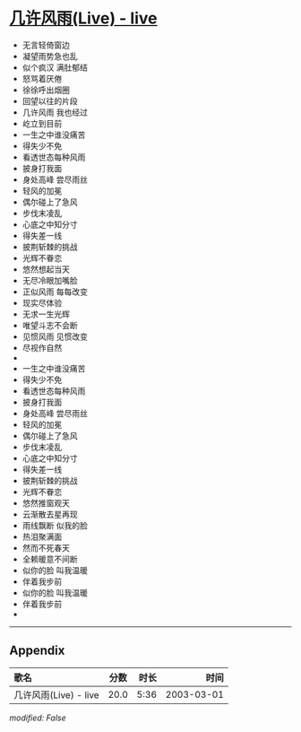 # [几许风雨(Live) - live](https://music.163.com/song?id=66893)

* 无言轻倚窗边
* 凝望雨势急也乱
* 似个疯汉 满肚郁结
* 怒骂着厌倦
* 徐徐呼出烟圈
* 回望以往的片段
* 几许风雨 我也经过
* 屹立到目前
* 一生之中谁没痛苦
* 得失少不免
* 看透世态每种风雨
* 披身打我面
* 身处高峰 尝尽雨丝
* 轻风的加冕
* 偶尔碰上了急风
* 步伐末凌乱
* 心底之中知分寸
* 得失差一线
* 披荆斩棘的挑战
* 光辉不眷恋
* 悠然想起当天
* 无尽冷眼加嘴脸
* 正似风雨 每每改变
* 现实尽体验
* 无求一生光辉
* 唯望斗志不会断
* 见惯风雨 见惯改变
* 尽视作自然
* 
* 一生之中谁没痛苦
* 得失少不免
* 看透世态每种风雨
* 披身打我面
* 身处高峰 尝尽雨丝
* 轻风的加冕
* 偶尔碰上了急风
* 步伐末凌乱
* 心底之中知分寸
* 得失差一线
* 披荆斩棘的挑战
* 光辉不眷恋
* 悠然推窗观天
* 云渐散去星再现
* 雨线飘断 似我的脸
* 热泪聚满面
* 然而不死春天
* 全赖暖意不间断
* 似你的脸 叫我温暖
* 伴着我步前
* 似你的脸 叫我温暖
* 伴着我步前
* 


---

## Appendix

|歌名|分数|时长|时间|
|:---|:---:|---:|---:|
|几许风雨(Live) - live|20.0|5:36|2003-03-01

*modified: False*